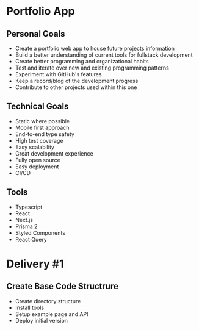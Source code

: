 # Portfolio App

## Personal Goals

- Create a portfolio web app to house future projects information
- Build a better understanding of current tools for fullstack development
- Create better programming and organizational habits
- Test and iterate over new and existing programming patterns
- Experiment with GitHub's features
- Keep a record/blog of the development progress
- Contribute to other projects used within this one

## Technical Goals

- Static where possible
- Mobile first approach
- End-to-end type safety
- High test coverage
- Easy scalability
- Great development experience
- Fully open source
- Easy deployment
- CI/CD

## Tools

- Typescript
- React
- Next.js
- Prisma 2
- Styled Components
- React Query

# Delivery #1

## Create Base Code Structrure

- Create directory structure
- Install tools
- Setup example page and API
- Deploy initial version
